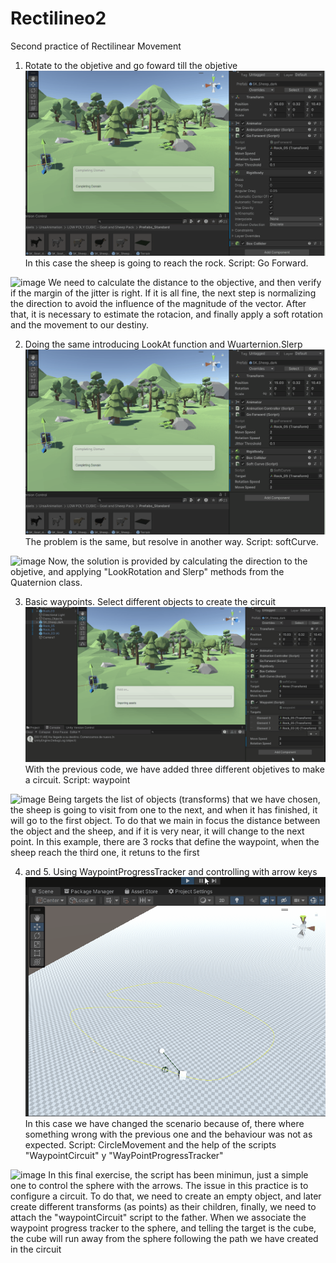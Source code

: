 # Rectilineo2
Second practice of Rectilinear Movement

1. Rotate to the objetive and go foward till the objetive
![exercise 1](https://github.com/antoniocxv/Rectilineo2/blob/main/gifs/ejercicio1.gif)
In this case the sheep is going to reach the rock. Script: Go Forward.
<img width="auto" alt="image" src="https://github.com/antoniocxv/Rectilineo2/assets/6523949/68cb6365-b5c6-4a96-95cd-9ad8fd3ed8bc">
We need to calculate the distance to the objective, and then verify if the margin of the jitter is right. If it is all fine, the next step is normalizing the direction to avoid the influence of the magnitude of the vector. After that, it is necessary to estimate the rotacion, and finally apply a soft rotation and the movement to our destiny.

2. Doing the same introducing LookAt function and Wuarternion.Slerp
![exercise 2](https://github.com/antoniocxv/Rectilineo2/blob/main/gifs/ejercicio2.gif)
The problem is the same, but resolve in another way. Script: softCurve.
<img width="auto" alt="image" src="https://github.com/antoniocxv/Rectilineo2/assets/6523949/4abc84b1-d355-406e-a04a-42efb177c384">
Now, the solution is provided by calculating the direction to the objetive, and applying "LookRotation and Slerp" methods from the Quaternion class.

3. Basic waypoints. Select different objects to create the circuit
![exercise 3](https://github.com/antoniocxv/Rectilineo2/blob/main/gifs/ejercicio3.gif)
 With the previous code, we have added three different objetives to make a circuit. Script: waypoint
<img width="auto" alt="image" src="https://github.com/antoniocxv/Rectilineo2/assets/6523949/4c006648-8624-44ba-ba5b-1d78b86fc24f">
Being targets the list of objects (transforms) that we have chosen, the sheep is going to visit from one to the next, and when it has finished, it will go to the first object. To do that we main in focus the distance between the object and the sheep, and if it is very near, it will change to the next point. In this example, there are 3 rocks that define the waypoint, when the sheep reach the third one, it retuns to the first

4. and 5. Using WaypointProgressTracker and controlling with arrow keys
![exercise 4 and 5](https://github.com/antoniocxv/Rectilineo2/blob/main/gifs/ejercicio5.gif)
In this case we have changed the scenario because of, there where something wrong with the previous one and the behaviour was not as expected. Script: CircleMovement and the help of the scripts "WaypointCircuit" y "WayPointProgressTracker"
<img width="343" alt="image" src="https://github.com/antoniocxv/Rectilineo2/assets/6523949/14c7a0e2-3a00-4208-a6a8-9be8dbeaaed6">
In this final exercise, the script has been minimun, just a simple one to control the sphere with the arrows. The issue in this practice is to configure a circuit. To do that, we need to create an empty object, and later create different transforms (as points) as their children, finally, we need to attach the "waypointCircuit" script to the father. When we associate the waypoint progress tracker to the sphere, and telling the target is the cube, the cube will run away from the sphere following the path we have created in the circuit
 
